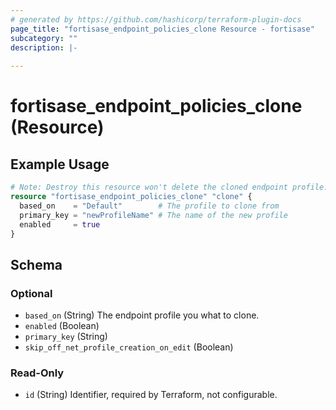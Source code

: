 ```yaml
---
# generated by https://github.com/hashicorp/terraform-plugin-docs
page_title: "fortisase_endpoint_policies_clone Resource - fortisase"
subcategory: ""
description: |-
  
---
```


# fortisase_endpoint_policies_clone (Resource)



## Example Usage

```terraform
# Note: Destroy this resource won't delete the cloned endpoint profile.
resource "fortisase_endpoint_policies_clone" "clone" {
  based_on    = "Default"        # The profile to clone from
  primary_key = "newProfileName" # The name of the new profile
  enabled     = true
}
```

<!-- schema generated by tfplugindocs -->
## Schema

### Optional

- `based_on` (String) The endpoint profile you what to clone.
- `enabled` (Boolean)
- `primary_key` (String)
- `skip_off_net_profile_creation_on_edit` (Boolean)

### Read-Only

- `id` (String) Identifier, required by Terraform, not configurable.
